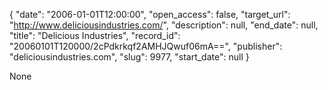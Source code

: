 {
  "date": "2006-01-01T12:00:00", 
  "open_access": false, 
  "target_url": "http://www.deliciousindustries.com/", 
  "description": null, 
  "end_date": null, 
  "title": "Delicious Industries", 
  "record_id": "20060101T120000/2cPdkrkqf2AMHJQwuf06mA==", 
  "publisher": "deliciousindustries.com", 
  "slug": 9977, 
  "start_date": null
}

None